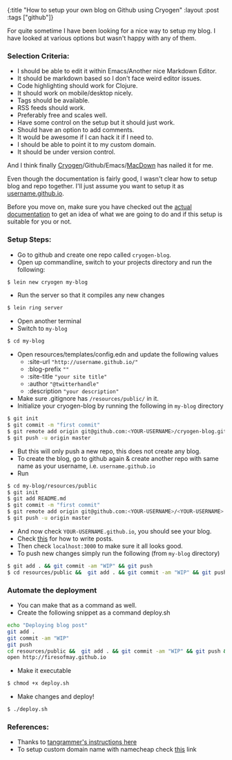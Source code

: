 {:title "How to setup your own blog on Github using Cryogen"
 :layout :post
 :tags ["github"]}

For quite sometime I have been looking for a nice way to setup my blog. I have looked at various options but wasn't happy with any of them.

### Selection Criteria:
- I should be able to edit it within Emacs/Another nice Markdown Editor.
- It should be markdown based so I don't face weird editor issues.
- Code highlighting should work for Clojure.
- It should work on mobile/desktop nicely.
- Tags should be available.
- RSS feeds should work.
- Preferably free and scales well.
- Have some control on the setup but it should just work.
- Should have an option to add comments.
- It would be awesome if I can hack it if I need to.
- I should be able to point it to my custom domain.
- It should be under version control.

And I think finally [Cryogen](http://cryogenweb.org/)/Github/Emacs/[MacDown](macdown.uranusjr.com) has nailed it for me.

Even though the documentation is fairly good, I wasn't clear how to setup blog and repo together. I'll just assume you want to setup it as [username.github.io](username.github.io).

Before you move on, make sure you have checked out the [actual documentation](http://cryogenweb.org/docs/getting-started.html) to get an idea of what we are going to do and if this setup is suitable for you or not.

### Setup Steps:
- Go to github and create one repo called `cryogen-blog`.
- Open up commandline, switch to your projects directory and run the following:

```bash
$ lein new cryogen my-blog
```
- Run the server so that it compiles any new changes

```bash
$ lein ring server
```
- Open another terminal
- Switch to `my-blog`

```bash
$ cd my-blog
```
- Open resources/templates/config.edn and update the following values
    - :site-url `"http://username.github.io/"`
    - :blog-prefix `""`
    - :site-title `"your site title"`
    - :author `"@twitterhandle"`
    - :description `"your description"`
- Make sure .gitignore has `/resources/public/` in it.
- Initialize your cryogen-blog by running the following in `my-blog` directory

```bash
$ git init
$ git commit -m "first commit"
$ git remote add origin git@github.com:<YOUR-USERNAME>/cryogen-blog.git
$ git push -u origin master
```
- But this will only push a new repo, this does not create any blog.
- To create the blog, go to github again & create another repo with same name as your username, i.e. `username.github.io`
- Run

```bash
$ cd my-blog/resources/public
$ git init
$ git add README.md
$ git commit -m "first commit"
$ git remote add origin git@github.com:<YOUR-USERNAME>/<YOUR-USERNAME>.github.io.git
$ git push -u origin master
```
- And now check `YOUR-USERNAME.github.io`, you should see your blog.
- Check [this](http://cryogenweb.org/docs/writing-posts.html) for how to write posts.
- Then check `localhost:3000` to make sure it all looks good.
- To push new changes simply run the following (from `my-blog` directory)

```bash
$ git add . && git commit -am "WIP" && git push
$ cd resources/public &&  git add . && git commit -am "WIP" && git push && cd ../../
```

### Automate the deployment
- You can make that as a command as well.
- Create the following snippet as a command deploy.sh

```bash
echo "Deploying blog post"
git add .
git commit -am "WIP"
git push
cd resources/public &&  git add . && git commit -am "WIP" && git push && cd ../../
open http://firesofmay.github.io
```
- Make it executable

```bash
$ chmod +x deploy.sh
```

- Make changes and deploy!

```bash
$ ./deploy.sh
```

### References:
* Thanks to [tangrammer's instructions here](https://github.com/tangrammer/cryogen-blog/blob/master/resources/templates/README.md#instructions-to-make-changes)
* To setup custom domain name with namecheap check [this](http://davidensinger.com/2013/03/setting-the-dns-for-github-pages-on-namecheap/) link
